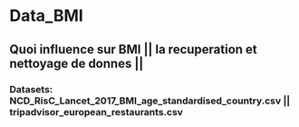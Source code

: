 # Data_BMI

## Quoi influence sur BMI || la recuperation et nettoyage de donnes || 

### Datasets: NCD_RisC_Lancet_2017_BMI_age_standardised_country.csv || tripadvisor_european_restaurants.csv